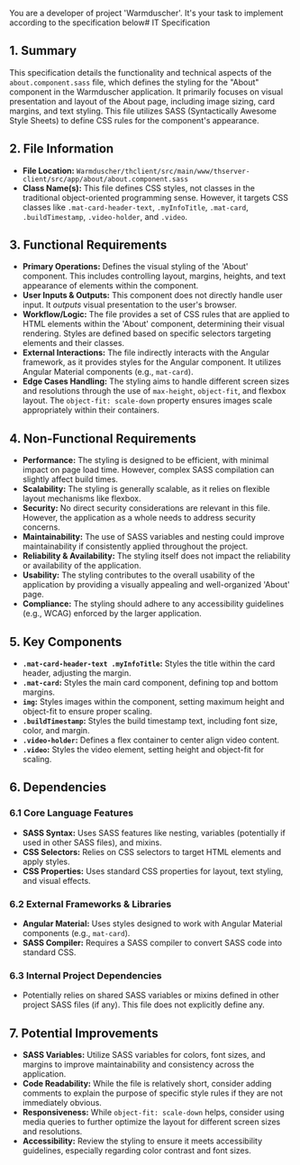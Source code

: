 You are a developer of project 'Warmduscher'. It's your task to implement according to the specification below# IT Specification

## 1. Summary

This specification details the functionality and technical aspects of the `about.component.sass` file, which defines the styling for the "About" component in the Warmduscher application. It primarily focuses on visual presentation and layout of the About page, including image sizing, card margins, and text styling. This file utilizes SASS (Syntactically Awesome Style Sheets) to define CSS rules for the component's appearance.

## 2. File Information

- **File Location:** `Warmduscher/thclient/src/main/www/thserver-client/src/app/about/about.component.sass`
- **Class Name(s):**  This file defines CSS styles, not classes in the traditional object-oriented programming sense. However, it targets CSS classes like `.mat-card-header-text`, `.myInfoTitle`, `.mat-card`, `.buildTimestamp`, `.video-holder`, and `.video`.

## 3. Functional Requirements

- **Primary Operations:**  Defines the visual styling of the 'About' component. This includes controlling layout, margins, heights, and text appearance of elements within the component.
- **User Inputs & Outputs:** This component does not directly handle user input. It *outputs* visual presentation to the user's browser.
- **Workflow/Logic:** The file provides a set of CSS rules that are applied to HTML elements within the 'About' component, determining their visual rendering.  Styles are defined based on specific selectors targeting elements and their classes.
- **External Interactions:**  The file indirectly interacts with the Angular framework, as it provides styles for the Angular component. It utilizes Angular Material components (e.g., `mat-card`).
- **Edge Cases Handling:**  The styling aims to handle different screen sizes and resolutions through the use of `max-height`, `object-fit`, and flexbox layout.  The `object-fit: scale-down` property ensures images scale appropriately within their containers.

## 4. Non-Functional Requirements

- **Performance:** The styling is designed to be efficient, with minimal impact on page load time. However, complex SASS compilation can slightly affect build times.
- **Scalability:** The styling is generally scalable, as it relies on flexible layout mechanisms like flexbox.
- **Security:** No direct security considerations are relevant in this file. However, the application as a whole needs to address security concerns.
- **Maintainability:** The use of SASS variables and nesting could improve maintainability if consistently applied throughout the project.
- **Reliability & Availability:**  The styling itself does not impact the reliability or availability of the application.
- **Usability:** The styling contributes to the overall usability of the application by providing a visually appealing and well-organized 'About' page.
- **Compliance:** The styling should adhere to any accessibility guidelines (e.g., WCAG) enforced by the larger application.

## 5. Key Components

- **`.mat-card-header-text .myInfoTitle`:** Styles the title within the card header, adjusting the margin.
- **`.mat-card`:** Styles the main card component, defining top and bottom margins.
- **`img`:** Styles images within the component, setting maximum height and object-fit to ensure proper scaling.
- **`.buildTimestamp`:** Styles the build timestamp text, including font size, color, and margin.
- **`.video-holder`:**  Defines a flex container to center align video content.
- **`.video`:** Styles the video element, setting height and object-fit for scaling.

## 6. Dependencies

### 6.1 Core Language Features

- **SASS Syntax:** Uses SASS features like nesting, variables (potentially if used in other SASS files), and mixins.
- **CSS Selectors:** Relies on CSS selectors to target HTML elements and apply styles.
- **CSS Properties:** Uses standard CSS properties for layout, text styling, and visual effects.

### 6.2 External Frameworks & Libraries

- **Angular Material:**  Uses styles designed to work with Angular Material components (e.g., `mat-card`).
- **SASS Compiler:** Requires a SASS compiler to convert SASS code into standard CSS.

### 6.3 Internal Project Dependencies

- Potentially relies on shared SASS variables or mixins defined in other project SASS files (if any). This file does not explicitly define any.

## 7. Potential Improvements

- **SASS Variables:** Utilize SASS variables for colors, font sizes, and margins to improve maintainability and consistency across the application.
- **Code Readability:** While the file is relatively short, consider adding comments to explain the purpose of specific style rules if they are not immediately obvious.
- **Responsiveness:** While `object-fit: scale-down` helps, consider using media queries to further optimize the layout for different screen sizes and resolutions.
- **Accessibility:** Review the styling to ensure it meets accessibility guidelines, especially regarding color contrast and font sizes.
